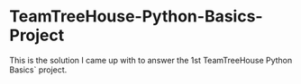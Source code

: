 # TeamTreeHouse-Python-Basics-Project
This is the solution I came up with to answer the 1st TeamTreeHouse Python Basics` project.
